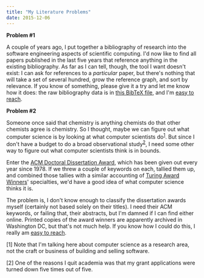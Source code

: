 ```yaml
---
title: "My Literature Problems"
date: 2015-12-06
---
```

<p>
  <strong>Problem #1</strong>
</p>
<p>
  A couple of years ago,
  I put together a bibliography
  of research into the software engineering aspects of scientific computing.
  I'd now like to find all papers published in the last five years that reference anything in the existing bibliography.
  As far as I can tell,
  though,
  the tool I want doesn't exist:
  I can ask for references to a <em>particular</em> paper,
  but there's nothing that will take a set of several hundred,
  grow the reference graph,
  and sort by relevance.
  If you know of something,
  please give it a try and let me know how it does:
  the raw bibliography data is in <a href="https://software-carpentry.org/bib/software-carpentry.bib">this BibTeX file</a>,
  and I'm <a href="mailto:gvwilson@third-bit.com">easy to reach</a>.
</p>
<p>
  <strong>Problem #2</strong>
</p>
<p>
  Someone once said that chemistry is anything chemists do that other chemists agree is chemistry.
  So I thought,
  maybe we can figure out what computer science is by looking at what computer scientists do<sup><a href="#1">1</a></sup>.
  But since I don't have a budget to do a broad observational study<sup><a href="#2">2</a></sup>,
  I need some other way to figure out what computer scientists think is in bounds.
</p>
<p>
  Enter the <a href="http://awards.acm.org/doctoral_dissertation/year.cfm">ACM Doctoral Dissertation Award</a>,
  which has been given out every year since 1978.
  If we threw a couple of keywords on each,
  tallied them up,
  and combined those tallies with a similar accounting of <a href="http://amturing.acm.org/byyear.cfm">Turing Award Winners</a>' specialties,
  we'd have a good idea of what computer science thinks it is.
</p>
<p>
  The problem is,
  I don't know enough to classify the dissertation awards myself
  (certainly not based solely on their titles).
  I need their ACM keywords,
  or failing that,
  their abstracts,
  but I'm damned if I can find either online.
  Printed copies of the award winners are apparently archived in Washington DC,
  but that's not much help.
  If you know how I could do this,
  I really am <a href="mailto:gvwilson@third-bit.com">easy to reach</a>.
</p>
<p id="1">
  [1] Note that I'm talking here about computer science as a research area,
  not the craft or business of building and selling software.
</p>
<p id="2">
  [2] One of the reasons I quit academia was that my grant applications were turned down
  five times out of five.
</p>
